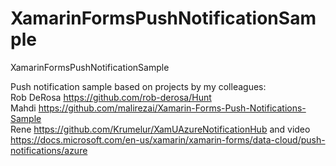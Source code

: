 # XamarinFormsPushNotificationSample
XamarinFormsPushNotificationSample

Push notification sample based on projects by my colleagues: <br >
Rob DeRosa https://github.com/rob-derosa/Hunt <br >
Mahdi https://github.com/malirezai/Xamarin-Forms-Push-Notifications-Sample <br >
Rene https://github.com/Krumelur/XamUAzureNotificationHub and video https://docs.microsoft.com/en-us/xamarin/xamarin-forms/data-cloud/push-notifications/azure
